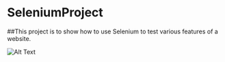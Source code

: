 # SeleniumProject
##This project is to show how to use Selenium to test various features of a website.



























![ Alt Text](https://media.giphy.com/media/6fNNokK2yJTpXmWtHC/giphy.gif)
